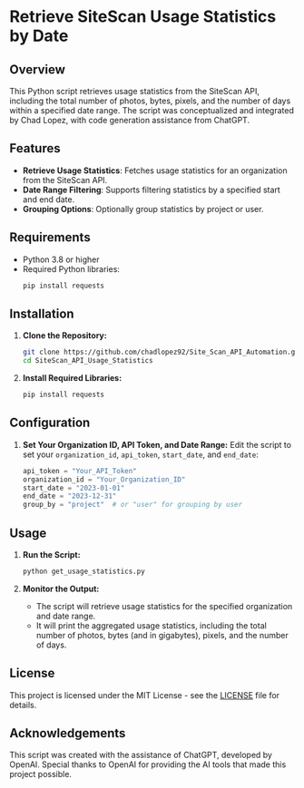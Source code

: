 # Retrieve SiteScan Usage Statistics by Date

## Overview

This Python script retrieves usage statistics from the SiteScan API, including the total number of photos, bytes, pixels, and the number of days within a specified date range. The script was conceptualized and integrated by Chad Lopez, with code generation assistance from ChatGPT.

## Features

- **Retrieve Usage Statistics**: Fetches usage statistics for an organization from the SiteScan API.
- **Date Range Filtering**: Supports filtering statistics by a specified start and end date.
- **Grouping Options**: Optionally group statistics by project or user.

## Requirements

- Python 3.8 or higher
- Required Python libraries:
    ```bash
    pip install requests
    ```

## Installation

1. **Clone the Repository:**
    ```bash
    git clone https://github.com/chadlopez92/Site_Scan_API_Automation.git
    cd SiteScan_API_Usage_Statistics
    ```

2. **Install Required Libraries:**
    ```bash
    pip install requests
    ```

## Configuration

1. **Set Your Organization ID, API Token, and Date Range:**
    Edit the script to set your `organization_id`, `api_token`, `start_date`, and `end_date`:
    ```python
    api_token = "Your_API_Token"
    organization_id = "Your_Organization_ID"
    start_date = "2023-01-01"
    end_date = "2023-12-31"
    group_by = "project"  # or "user" for grouping by user
    ```

## Usage

1. **Run the Script:**
    ```bash
    python get_usage_statistics.py
    ```

2. **Monitor the Output:**
   - The script will retrieve usage statistics for the specified organization and date range.
   - It will print the aggregated usage statistics, including the total number of photos, bytes (and in gigabytes), pixels, and the number of days.

## License

This project is licensed under the MIT License - see the [LICENSE](https://github.com/chadlopez92/SiteScan_API_Usage_Statistics/blob/main/LICENSE) file for details.

## Acknowledgements

This script was created with the assistance of ChatGPT, developed by OpenAI. Special thanks to OpenAI for providing the AI tools that made this project possible.
